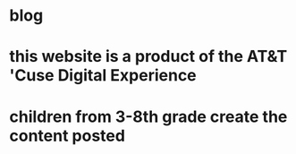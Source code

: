 # blog

# this website is a product of the AT&T 'Cuse Digital Experience
# children from 3-8th grade create the content posted
